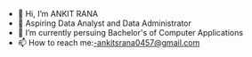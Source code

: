 - 👋 Hi, I’m ANKIT RANA
- 👀 Aspiring Data Analyst and Data Administrator
- 🌱 I’m currently persuing Bachelor's of Computer Applications
- 📫 How to reach me:-ankitsrana0457@gmail.com

<!---
AnkitRana24-tech/AnkitRana24-tech is a ✨ special ✨ repository because its `README.md` (this file) appears on your GitHub profile.
You can click the Preview link to take a look at your changes.
--->
